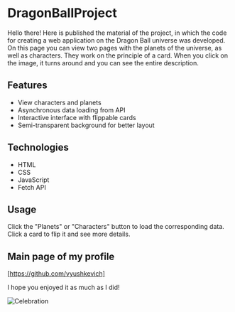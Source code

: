 # DragonBallProject

Hello there! Here is published the material of the project, in which the code for creating a web application on the Dragon Ball universe was developed. On this page you can view two pages with the planets of the universe, as well as characters. They work on the principle of a card. When you click on the image, it turns around and you can see the entire description.

## Features

- View characters and planets
- Asynchronous data loading from API
- Interactive interface with flippable cards
- Semi-transparent background for better layout

## Technologies

- HTML
- CSS
- JavaScript
- Fetch API

## Usage
Click the "Planets" or "Characters" button to load the corresponding data.
Click a card to flip it and see more details.

## Main page of my profile

[https://github.com/vyushkevich]

I hope you enjoyed it as much as I did!

![Celebration](https://media3.giphy.com/media/v1.Y2lkPTc5MGI3NjExcXBieWQyY2t5bnR3NHZscjh6azF0MjYzMGM0dXdja3lrMXV2MzY3aiZlcD12MV9pbnRlcm5hbF9naWZfYnlfaWQmY3Q9Zw/kyLYXonQYYfwYDIeZl/giphy.webp)
